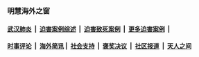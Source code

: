 
### 明慧海外之窗

####  [武汉肺炎](indexes/365.md?t=05261001) &nbsp;|&nbsp;  [迫害案例综述](indexes/328.md?t=05261001) &nbsp;|&nbsp; [迫害致死案例](indexes/277.md?t=05261001)  &nbsp;|&nbsp; [更多迫害案例](indexes/81.md?t=05261001)  &nbsp;|&nbsp; 
####  [时事评论](indexes/19.md?t=05261001) &nbsp;|&nbsp; [海外简讯](indexes/245.md?t=05261001)&nbsp;|&nbsp;  [社会支持](indexes/140.md?t=05261001) &nbsp;|&nbsp; [褒奖决议](indexes/282.md?t=05261001) &nbsp;|&nbsp; [社区报道](indexes/91.md?t=05261001)  &nbsp;|&nbsp; [天人之间](indexes/78.md?t=05261001) 

